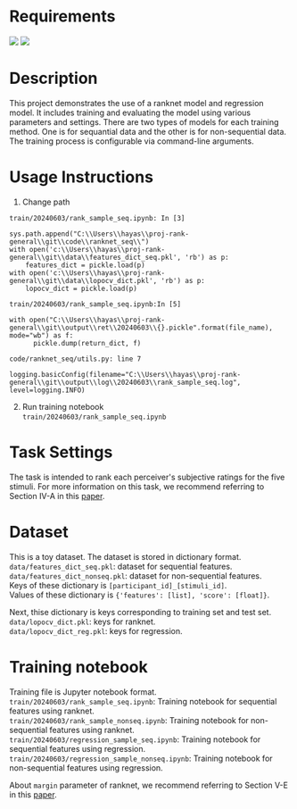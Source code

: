 # Requirements
<img src="https://img.shields.io/badge/-Python-3776AB.svg?logo=python&style=flat&logoColor=white"> <img src="https://img.shields.io/badge/-PyTorch-EE4C2C.svg?logo=pytorch&style=flat&logoColor=white">

# Description
This project demonstrates the use of a ranknet model and regression model. It includes training and evaluating the model using various parameters and settings. There are two types of models for each training method. One is for sequantial data and the other is for non-sequential data. The training process is configurable via command-line arguments.

# Usage Instructions
1. Change path<br>

`train/20240603/rank_sample_seq.ipynb: In [3]`
```train/20240603/rank_sample_seq.ipynb: In [3]
sys.path.append("C:\\Users\\hayas\\proj-rank-general\\git\\code\\ranknet_seq\\")
with open('c:\\Users\\hayas\\proj-rank-general\\git\\data\\features_dict_seq.pkl', 'rb') as p:
    features_dict = pickle.load(p)
with open('c:\\Users\\hayas\\proj-rank-general\\git\\data\\lopocv_dict.pkl', 'rb') as p:
    lopocv_dict = pickle.load(p)
```

`train/20240603/rank_sample_seq.ipynb:In [5]`
```train/20240603/rank_sample_seq.ipynb:In [5]
with open("C:\\Users\\hayas\\proj-rank-general\\git\\output\\ret\\20240603\\{}.pickle".format(file_name), mode="wb") as f:
      pickle.dump(return_dict, f)
```

`code/ranknet_seq/utils.py: line 7`
```code/ranknet_seq/utils.py: line 7
logging.basicConfig(filename="C:\\Users\\hayas\\proj-rank-general\\git\\output\\log\\20240603\\rank_sample_seq.log", level=logging.INFO)
```

2. Run training notebook<br>
`train/20240603/rank_sample_seq.ipynb`

# Task Settings
The task is intended to rank each perceiver's subjective ratings for the five stimuli. For more information on this task, we recommend referring to Section IV-A in this [paper](https://ieeexplore.ieee.org/document/10158500).

# Dataset
This is a toy dataset. The dataset is stored in dictionary format.<br>
`data/features_dict_seq.pkl`: dataset for sequential features.<br>
`data/features_dict_nonseq.pkl`: dataset for non-sequential features.<br>
Keys of these dictionary is `[participant_id]_[stimuli_id]`. <br>
Values of these dictionary is `{'features': [list], 'score': [float]}`.

Next, thise dictionary is keys corresponding to training set and test set.<br>
`data/lopocv_dict.pkl`: keys for ranknet.<br>
`data/lopocv_dict_reg.pkl`: keys for regression.

# Training notebook
Training file is Jupyter notebook format.<br>
`train/20240603/rank_sample_seq.ipynb`: Training notebook for sequential features using ranknet.<br>
`train/20240603/rank_sample_nonseq.ipynb`: Training notebook for non-sequential features using ranknet.<br>
`train/20240603/regression_sample_seq.ipynb`: Training notebook for sequential features using regression.<br>
`train/20240603/regression_sample_nonseq.ipynb`: Training notebook for non-sequential features using regression.<br>

About `margin` parameter of ranknet, we recommend referring to Section V-E in this [paper](https://ieeexplore.ieee.org/document/10158500).